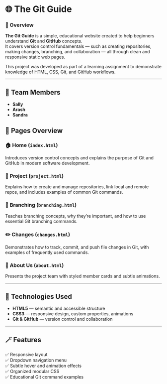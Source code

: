 
# 🌐 The Git Guide

### 📘 Overview
**The Git Guide** is a simple, educational website created to help beginners understand **Git** and **GitHub** concepts.  
It covers version control fundamentals — such as creating repositories, making changes, branching, and collaboration — all through clean and responsive static web pages.

This project was developed as part of a learning assignment to demonstrate knowledge of HTML, CSS, Git, and GitHub workflows.

---

## 👥 Team Members
- **Sally**
- **Arash**
- **Sandra**

## 🧩 Pages Overview

### 🏠 **Home (`index.html`)**
Introduces version control concepts and explains the purpose of Git and GitHub in modern software development.

### 🧱 **Project (`project.html`)**
Explains how to create and manage repositories, link local and remote repos, and includes examples of common Git commands.

### 🔀 **Branching (`branching.html`)**
Teaches branching concepts, why they’re important, and how to use essential Git branching commands.

### ✏️ **Changes (`changes.html`)**
Demonstrates how to track, commit, and push file changes in Git, with examples of frequently used commands.

### 👥 **About Us (`about.html`)**
Presents the project team with styled member cards and subtle animations.

---

## 🧰 Technologies Used
- **HTML5** — semantic and accessible structure  
- **CSS3** — responsive design, custom properties, animations  
- **Git & GitHub** — version control and collaboration  

---

## 🪄 Features
✅ Responsive layout  
✅ Dropdown navigation menu  
✅ Subtle hover and animation effects  
✅ Organized modular CSS  
✅ Educational Git command examples  


